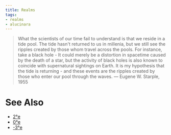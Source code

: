 ```yaml
---
title: Realms
tags:
- realms
- alucinara
---
```


> What the scientists of our time fail to understand is that we reside in a tide pool. The tide hasn't returned to us in millenia, but we still see the ripples created by those whom travel across the pools. For instance, take a black hole - It could merely be a distortion in spacetime caused by the death of a star, but the activity of black holes is also known to coincide with supernatural sightings on Earth. It is my hypothesis that the tide is returning - and these events are the ripples created by those who enter our pool through the waves. ― Eugene W. Starple, 1955 

# See Also
- [2°e](locations/2nd-realm/2nd-realm.md)
- [0°e](locations/0th-realm.md)
- [-3°e](locations/-3rd-realm.md)